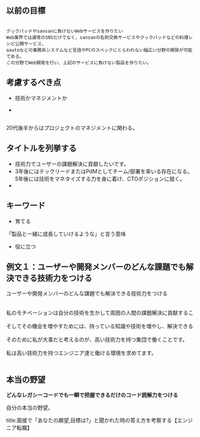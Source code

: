 
## 以前の目標

<pre><code>
クックパッドやsansanに負けないWebサービスを作りたい
Web業界では通常のSNSだけでなく、sansanの名刺交換サービスやクックパッドなどの料理レシピ公開サービス、
aautoなどの業務系システムなど言語やPCのスペックにとらわれない幅広い分野の開発が可能である。
この分野でWeb開発を行い、上記のサービスに負けない製品を作りたい。
</code></pre>



## 考慮するべき点

- 技術かマネジメントか


- 



## 

20代後半からはプロジェクトのマネジメントに関わる。


## タイトルを列挙する

- 技術力でユーザーの課題解決に貢献したいです。
- 3年後にはテックリードまたはPdMとしてチーム/部署を率いる存在になる。5年後には技術をマネタイズする力を身に着け、CTOポジションに就く。
- 


## キーワード

- 育てる

「製品と一緒に成長していけるような」と言う意味

- 役に立つ




## 例文１：ユーザーや開発メンバーのどんな課題でも解決できる技術力をつける

<pre>
ユーザーや開発メンバーのどんな課題でも解決できる技術力をつける


私のモチベーションは自分の技術を生かして周囲の人間の課題解決に貢献することにあります。

そしてその機会を増やすためには、持っている知識や技術を増やし、解決できる手段を蓄えておく必要があります。

そのために私が大事だと考えるのが、高い技術力を持つ集団で働くことです。

私は高い技術力を持つエンジニア達と働ける環境を求めてます。

</pre>



## 本当の野望

<strong>
どんなレガシーコードでも一瞬で把握できるだけのコード読解力をつける 
</strong>

自分の本当の野望。







title:面接で「あなたの願望,目標は?」と聞かれた時の答え方を考察する【エンジニア転職】



